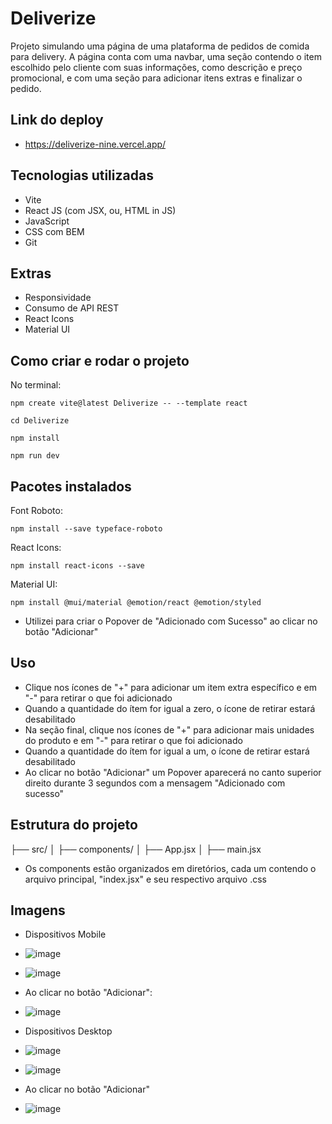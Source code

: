 # Deliverize

Projeto simulando uma página de uma plataforma de pedidos de comida para delivery. A página conta com uma navbar, uma seção contendo o item escolhido pelo cliente com suas informações, como descrição e preço promocional, e com uma seção para adicionar itens extras e finalizar o pedido.

## Link do deploy
- https://deliverize-nine.vercel.app/

## Tecnologias utilizadas
- Vite
- React JS (com JSX, ou, HTML in JS)
- JavaScript
- CSS com BEM
- Git

## Extras
- Responsividade
- Consumo de API REST
- React Icons
- Material UI

## Como criar e rodar o projeto
No terminal:
```
npm create vite@latest Deliverize -- --template react
```
```
cd Deliverize
```
```
npm install
```
```
npm run dev
```

## Pacotes instalados
Font Roboto:
```
npm install --save typeface-roboto
```
React Icons:
```
npm install react-icons --save
```
Material UI:
```
npm install @mui/material @emotion/react @emotion/styled
```
- Utilizei para criar o Popover de "Adicionado com Sucesso" ao clicar no botão "Adicionar"

## Uso
- Clique nos ícones de "+" para adicionar um item extra específico e em "-" para retirar o que foi adicionado
- Quando a quantidade do ítem for igual a zero, o ícone de retirar estará desabilitado
- Na seção final, clique nos ícones de "+" para adicionar mais unidades do produto e em "-" para retirar o que foi adicionado
- Quando a quantidade do ítem for igual a um, o ícone de retirar estará desabilitado
- Ao clicar no botão "Adicionar" um Popover aparecerá no canto superior direito durante 3 segundos com a mensagem "Adicionado com sucesso"

## Estrutura do projeto
├── src/
│   ├── components/
│   ├── App.jsx
│   ├── main.jsx

- Os components estão organizados em diretórios, cada um contendo o arquivo principal, "index.jsx" e seu respectivo arquivo .css

## Imagens
- Dispositivos Mobile
- ![image](https://github.com/AdsonVilla/Deliverize/assets/105760278/38d94d25-8532-45ee-a210-e41f5022859d)
- ![image](https://github.com/AdsonVilla/Deliverize/assets/105760278/1c20962f-ed58-45e2-8d08-a654dcaf0aa6)
- Ao clicar no botão "Adicionar":
- ![image](https://github.com/AdsonVilla/Deliverize/assets/105760278/54183448-fd81-423d-9fd1-145cff25050d)


- Dispositivos Desktop
- ![image](https://github.com/AdsonVilla/Deliverize/assets/105760278/e97c2922-8fb2-46b9-8fb8-4732608a817f)
- ![image](https://github.com/AdsonVilla/Deliverize/assets/105760278/2167bafc-7f3d-4f13-86af-3346c7beb1f3)
- Ao clicar no botão "Adicionar"
- ![image](https://github.com/AdsonVilla/Deliverize/assets/105760278/f2b68ebe-2dc8-458b-8305-3b6e98b48c17)

 
